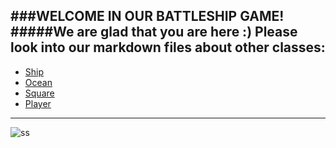 
###WELCOME IN OUR BATTLESHIP GAME!
#####We are glad that you are here :)
Please look into our markdown files about other classes:
---
* [Ship](../c#/battle-ship-in-the-oo-way-submarine101/specifications/ship.md)
* [Ocean](../c#/battle-ship-in-the-oo-way-submarine101/specifications/ocean.md)
* [Square](../c#/battle-ship-in-the-oo-way-submarine101/specifications/square.md)
* [Player](../c#/battle-ship-in-the-oo-way-submarine101/specifications/player.md)
---
![ss](/home/pat/Downloads/bb.jpg)